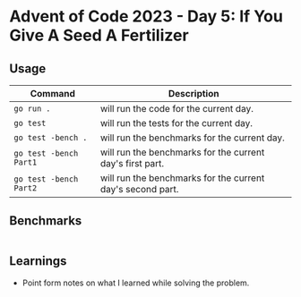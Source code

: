# Advent of Code 2023 - Day 5: If You Give A Seed A Fertilizer

## Usage

| Command | Description |
|---------|-------------|
| `go run .` | will run the code for the current day. |
| `go test` | will run the tests for the current day. |
| `go test -bench .` | will run the benchmarks for the current day. |
| `go test -bench Part1` | will run the benchmarks for the current day's first part. |
| `go test -bench Part2` | will run the benchmarks for the current day's second part. |

## Benchmarks

```bash
```

## Learnings

- Point form notes on what I learned while solving the problem.
